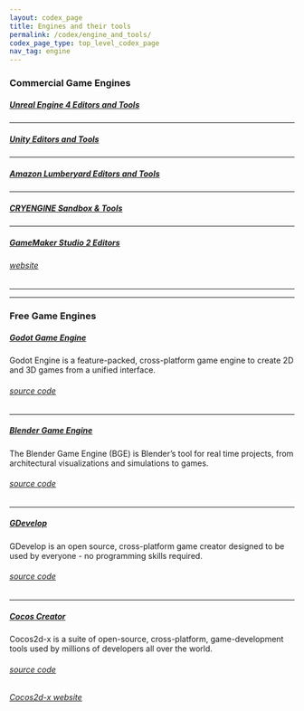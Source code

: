 ```yaml
---
layout: codex_page
title: Engines and their tools
permalink: /codex/engine_and_tools/
codex_page_type: top_level_codex_page
nav_tag: engine
---
```


### Commercial Game Engines

##### [Unreal Engine 4 Editors and Tools](https://docs.unrealengine.com/latest/INT/GettingStarted/SubEditors/index.html)

------

##### [Unity Editors and Tools](https://unity3d.com/unity/editor)

------

##### [Amazon Lumberyard Editors and Tools](http://docs.aws.amazon.com/lumberyard/latest/userguide/lumberyard-tools.html)

------

##### [CRYENGINE Sandbox & Tools](https://www.cryengine.com/features/sandbox-tools)

------

##### [GameMaker Studio 2 Editors](http://docs2.yoyogames.com/)
###### [website](https://www.yoyogames.com/gamemaker/features)

------
------

### Free Game Engines

##### [Godot Game Engine](http://docs.godotengine.org)
Godot Engine is a feature-packed, cross-platform game engine to create 2D and 3D games from a unified interface.
###### [source code](https://github.com/godotengine/godot)

------

##### [Blender Game Engine](https://docs.blender.org/manual/en/dev/game_engine/introduction.html)
The Blender Game Engine (BGE) is Blender’s tool for real time projects, from architectural visualizations and simulations to games.
###### [source code](https://developer.blender.org/project/view/30/)

------

##### [GDevelop](http://compilgames.net/)
GDevelop is an open source, cross-platform game creator designed to be used by everyone - no programming skills required.
###### [source code](https://github.com/4ian/GD)

------

##### [Cocos Creator](http://cocos2d-x.org/docs/creator/en/)
Cocos2d-x is a suite of open-source, cross-platform, game-development tools used by millions of developers all over the world.
###### [source code](https://github.com/cocos2d/cocos2d-x)
###### [Cocos2d-x website](http://www.cocos2d-x.org/)